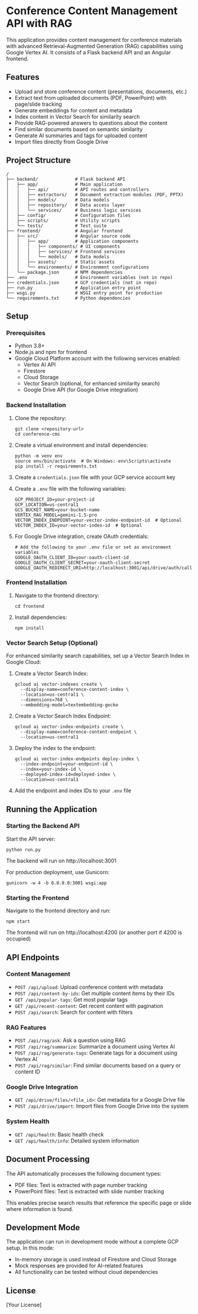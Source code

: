 # Conference Content Management API with RAG

This application provides content management for conference materials with advanced Retrieval-Augmented Generation (RAG) capabilities using Google Vertex AI. It consists of a Flask backend API and an Angular frontend.

## Features

- Upload and store conference content (presentations, documents, etc.)
- Extract text from uploaded documents (PDF, PowerPoint) with page/slide tracking
- Generate embeddings for content and metadata
- Index content in Vector Search for similarity search
- Provide RAG-powered answers to questions about the content
- Find similar documents based on semantic similarity
- Generate AI summaries and tags for uploaded content
- Import files directly from Google Drive

## Project Structure

```
/
├── backend/              # Flask backend API
│   ├── app/              # Main application
│   │   ├── api/          # API routes and controllers
│   │   ├── extractors/   # Document extraction modules (PDF, PPTX)
│   │   ├── models/       # Data models
│   │   ├── repository/   # Data access layer
│   │   └── services/     # Business logic services
│   ├── config/           # Configuration files
│   ├── scripts/          # Utility scripts
│   └── tests/            # Test suite
├── frontend/             # Angular frontend
│   ├── src/              # Angular source code
│   │   ├── app/          # Application components
│   │   │   ├── components/ # UI components
│   │   │   ├── services/ # Frontend services
│   │   │   └── models/   # Data models
│   │   ├── assets/       # Static assets
│   │   └── environments/ # Environment configurations
│   └── package.json      # NPM dependencies
├── .env                  # Environment variables (not in repo)
├── credentials.json      # GCP credentials (not in repo)
├── run.py                # Application entry point
├── wsgi.py               # WSGI entry point for production
└── requirements.txt      # Python dependencies
```

## Setup

### Prerequisites

- Python 3.8+
- Node.js and npm for frontend
- Google Cloud Platform account with the following services enabled:
  - Vertex AI API
  - Firestore
  - Cloud Storage
  - Vector Search (optional, for enhanced similarity search)
  - Google Drive API (for Google Drive integration)

### Backend Installation

1. Clone the repository:
   ```
   git clone <repository-url>
   cd conference-cms
   ```

2. Create a virtual environment and install dependencies:
   ```
   python -m venv env
   source env/bin/activate  # On Windows: env\Scripts\activate
   pip install -r requirements.txt
   ```

3. Create a `credentials.json` file with your GCP service account key

4. Create a `.env` file with the following variables:
   ```
   GCP_PROJECT_ID=your-project-id
   GCP_LOCATION=us-central1
   GCS_BUCKET_NAME=your-bucket-name
   VERTEX_RAG_MODEL=gemini-1.5-pro
   VECTOR_INDEX_ENDPOINT=your-vector-index-endpoint-id  # Optional
   VECTOR_INDEX_ID=your-vector-index-id  # Optional
   ```

5. For Google Drive integration, create OAuth credentials:
   ```
   # Add the following to your .env file or set as environment variables
   GOOGLE_OAUTH_CLIENT_ID=your-oauth-client-id
   GOOGLE_OAUTH_CLIENT_SECRET=your-oauth-client-secret
   GOOGLE_OAUTH_REDIRECT_URI=http://localhost:3001/api/drive/auth/callback
   ```

### Frontend Installation

1. Navigate to the frontend directory:
   ```
   cd frontend
   ```

2. Install dependencies:
   ```
   npm install
   ```

### Vector Search Setup (Optional)

For enhanced similarity search capabilities, set up a Vector Search Index in Google Cloud:

1. Create a Vector Search Index:
   ```
   gcloud ai vector-indexes create \
     --display-name=conference-content-index \
     --location=us-central1 \
     --dimensions=768 \
     --embedding-model=textembedding-gecko
   ```

2. Create a Vector Search Index Endpoint:
   ```
   gcloud ai vector-index-endpoints create \
     --display-name=conference-content-endpoint \
     --location=us-central1
   ```

3. Deploy the index to the endpoint:
   ```
   gcloud ai vector-index-endpoints deploy-index \
     --index-endpoint=your-endpoint-id \
     --index=your-index-id \
     --deployed-index-id=deployed-index \
     --location=us-central1
   ```

4. Add the endpoint and index IDs to your `.env` file

## Running the Application

### Starting the Backend API

Start the API server:

```
python run.py
```

The backend will run on http://localhost:3001

For production deployment, use Gunicorn:

```
gunicorn -w 4 -b 0.0.0.0:3001 wsgi:app
```

### Starting the Frontend

Navigate to the frontend directory and run:

```
npm start
```

The frontend will run on http://localhost:4200 (or another port if 4200 is occupied)

## API Endpoints

### Content Management

- `POST /api/upload`: Upload conference content with metadata
- `POST /api/content-by-ids`: Get multiple content items by their IDs
- `GET /api/popular-tags`: Get most popular tags
- `GET /api/recent-content`: Get recent content with pagination
- `POST /api/search`: Search for content with filters

### RAG Features

- `POST /api/rag/ask`: Ask a question using RAG
- `POST /api/rag/summarize`: Summarize a document using Vertex AI
- `POST /api/rag/generate-tags`: Generate tags for a document using Vertex AI
- `POST /api/rag/similar`: Find similar documents based on a query or content ID

### Google Drive Integration

- `GET /api/drive/files/<file_id>`: Get metadata for a Google Drive file
- `POST /api/drive/import`: Import files from Google Drive into the system

### System Health

- `GET /api/health`: Basic health check
- `GET /api/health/info`: Detailed system information

## Document Processing

The API automatically processes the following document types:

- PDF files: Text is extracted with page number tracking
- PowerPoint files: Text is extracted with slide number tracking

This enables precise search results that reference the specific page or slide where information is found.

## Development Mode

The application can run in development mode without a complete GCP setup. In this mode:
- In-memory storage is used instead of Firestore and Cloud Storage
- Mock responses are provided for AI-related features
- All functionality can be tested without cloud dependencies

## License

[Your License] 